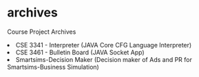 # archives
<p>Course Project Archives</p>
<li>CSE 3341 - Interpreter (JAVA Core CFG Language Interpreter)</li>
<li>CSE 3461 - Bulletin Board (JAVA Socket App)</li>
<li>Smartsims-Decision Maker (Decision maker of Ads and PR for Smartsims-Business Simulation)</li>
